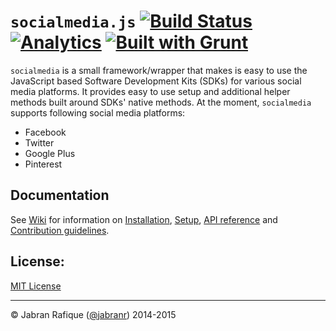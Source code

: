 # `socialmedia.js` [![Build Status](https://travis-ci.org/jabranr/socialmedia.svg)](https://travis-ci.org/jabranr/socialmedia) [![Analytics](https://ga-beacon.appspot.com/UA-50688851-1/socialmedia)](https://github.com/igrigorik/ga-beacon) [![Built with Grunt](https://cdn.gruntjs.com/builtwith.png)](http://gruntjs.com/)

`socialmedia` is a small framework/wrapper that makes is easy to use the JavaScript based Software Development Kits (SDKs) for various social media platforms. It provides easy to use setup and additional helper methods built around SDKs' native methods. At the moment, `socialmedia` supports following social media platforms:

* Facebook
* Twitter
* Google Plus
* Pinterest

## Documentation
See [Wiki](https://github.com/jabranr/socialmedia/wiki) for information on [Installation](https://github.com/jabranr/socialmedia/wiki/Installation), [Setup](https://github.com/jabranr/socialmedia/wiki/Setup), [API reference](https://github.com/jabranr/socialmedia/wiki/API-Reference) and [Contribution guidelines](https://github.com/jabranr/socialmedia/wiki/Contribute).

## License:
[MIT License](http://opensource.org/licenses/MIT)

---
&copy; Jabran Rafique ([@jabranr](https://twitter.com/jabranr)) 2014-2015
